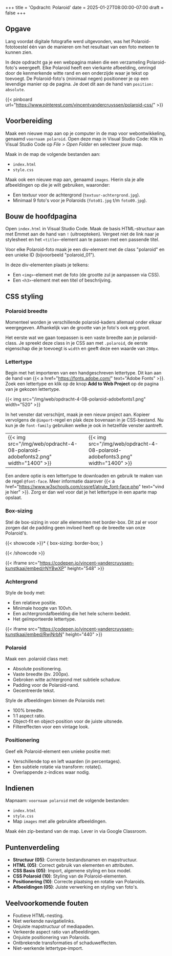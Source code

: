 +++
title = 'Opdracht: Polaroid'
date = 2025-01-27T08:00:00-07:00
draft = false
+++

## Opgave

Lang voordat digitale fotografie werd uitgevonden, was het Polaroid-fototoestel één van de manieren om het resultaat van een foto meteen te kunnen zien. 

In deze opdracht ga je een webpagina maken die een verzameling Polaroid-foto's weergeeft. Elke Polaroid heeft een vierkante afbeelding, omringd door de kenmerkende witte rand en een onderzijde waar je tekst op toevoegt. De Polaroid-foto's (minimaal negen) positioneer je op een levendige manier op de pagina. Je doet dit aan de hand van `position: absolute`.

{{< pinboard url="https://www.pinterest.com/vincentvandercruyssen/polaroid-css/" >}}

## Voorbereiding

Maak een nieuwe map aan op je computer in de map voor webontwikkeling, genaamd `voornaam polaroid`. Open deze map in Visual Studio Code: Klik in Visual Studio Code op *File > Open Folder* en selecteer jouw map.

Maak in de map de volgende bestanden aan:
- `index.html`
- `style.css`

Maak ook een nieuwe map aan, genaamd `images`. Hierin sla je alle afbeeldingen op die je wilt gebruiken, waaronder:
- Een textuur voor de achtergrond (`textuur-achtergrond.jpg`).
- Minimaal 9 foto's voor je Polaroids (`foto01.jpg` t/m `foto09.jpg`).

## Bouw de hoofdpagina

Open `index.html` in Visual Studio Code. Maak de basis HTML-structuur aan met Emmet aan de hand van `!` (uitroepteken). Vergeet niet de link naar je stylesheet en het `<title>`-element aan te passen met een passende titel. 

Voor elke Polaroid-foto maak je een div-element met de class "polaroid" en een unieke ID (bijvoorbeeld "polaroid_01"). 

In deze div-elementen plaats je telkens:

- Een `<img>`-element met de foto (de grootte zul je aanpassen via CSS).
- Een `<h3>`-element met een titel of beschrijving. 

## CSS styling

### Polaroid breedte

Momenteel worden je verschillende polaroid-kaders allemaal onder elkaar weergegeven. Afhankelijk van de grootte van je foto's ook erg groot. 

Het eerste wat we gaan toepassen is een vaste breedte aan je polaroid-class. Je spreekt deze class in je CSS aan met `.polaroid`, de eerste eigenschap die je toevoegt is `width` en geeft deze een waarde van `200px`. 


### Lettertype

Begin met het importeren van een handgeschreven lettertype. Dit kan aan de hand van {{< a href="https://fonts.adobe.com/" text="Adobe Fonts" >}}. Zoek een lettertype en klik op de knop **Add to Web Project** op de pagina van je gekozen lettertype.

{{< img src="/img/web/opdracht-4-08-polaroid-adobefonts1.png" width="520" >}}

In het venster dat verschijnt, maak je een nieuw project aan. Kopieer vervolgens de `@import`-regel en plak deze bovenaan in je CSS-bestand. Nu kun je de `font-family` gebruiken welke je ook in hetzelfde venster aantreft. 

| | |
|-|-|
|{{< img src="/img/web/opdracht-4-08-polaroid-adobefonts2.png" width="1400" >}}|{{< img src="/img/web/opdracht-4-08-polaroid-adobefonts3.png" width="1400" >}}|

Een andere optie is een lettertype te downloaden en gebruik te maken van de regel `@font-face`. Meer informatie daarover {{< a href="https://www.w3schools.com/cssref/atrule_font-face.php" text="vind je hier" >}}. Zorg er dan wel voor dat je het lettertype in een aparte map opslaat. 

### Box-sizing

Stel de box-sizing in voor alle elementen met border-box. Dit zal er voor zorgen dat de padding geen invloed heeft op de breedte van onze Polaroid's. 

{{< showcode >}}* {
    box-sizing: border-box;
}

{{< /showcode >}}

{{< iframe src="https://codepen.io/vincent-vandercruyssen-kunstkaai/embed/rNYBwXP" height="548" >}}

### Achtergrond

Style de body met:
- Een relatieve positie.
- Minimale hoogte van 100vh.
- Een achtergrondafbeelding die het hele scherm bedekt.
- Het geïmporteerde lettertype.

{{< iframe src="https://codepen.io/vincent-vandercruyssen-kunstkaai/embed/RwjNrbN" height="440" >}}

### Polaroid

Maak een .polaroid class met:
- Absolute positionering.
- Vaste breedte (bv. 200px).
- Gebroken witte achtergrond met subtiele schaduw.
- Padding voor de Polaroid-rand.
- Gecentreerde tekst.

Style de afbeeldingen binnen de Polaroids met:
- 100% breedte.
- 1:1 aspect ratio.
- Object-fit en object-position voor de juiste uitsnede.
- Filtereffecten voor een vintage look.

### Positionering

Geef elk Polaroid-element een unieke positie met:
- Verschillende top en left waarden (in percentages).
- Een subtiele rotatie via transform: rotate().
- Overlappende z-indices waar nodig.

## Indienen

Mapnaam: `voornaam polaroid` met de volgende bestanden:
- `index.html`
- `style.css`
- Map `images` met alle gebruikte afbeeldingen.

Maak één zip-bestand van de map. Lever in via Google Classroom.

## Puntenverdeling

- **Structuur (05)**: Correcte bestandsnamen en mapstructuur.
- **HTML (05)**: Correct gebruik van elementen en attributen.
- **CSS Basis (05)**: Import, algemene styling en box model.
- **CSS Polaroid (10)**: Styling van de Polaroid-elementen.
- **Positionering (10)**: Correcte plaatsing en rotatie van Polaroids.
- **Afbeeldingen (05)**: Juiste verwerking en styling van foto's.

## Veelvoorkomende fouten

- Foutieve HTML-nesting.
- Niet werkende navigatielinks.
- Onjuiste mapstructuur of mediapaden.
- Verkeerde aspect ratio van afbeeldingen.
- Onjuiste positionering van Polaroids.
- Ontbrekende transformaties of schaduweffecten.
- Niet-werkende lettertype-import.